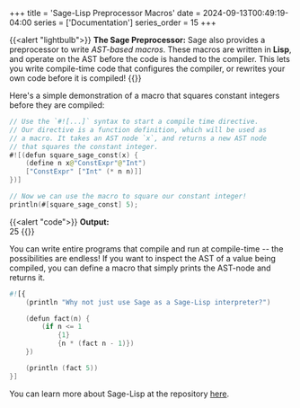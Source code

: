 +++
title = 'Sage-Lisp Preprocessor Macros'
date = 2024-09-13T00:49:19-04:00
series = ['Documentation']
series_order = 15
+++

{{<alert "lightbulb">}}
**The Sage Preprocessor:** Sage also provides a preprocessor to write *AST-based macros*. These macros are written in **Lisp**, and operate on the AST before the code is handed to the compiler.
This lets you write compile-time code that configures the compiler, or rewrites your own code before it is compiled!
{{</alert>}}

Here's a simple demonstration of a macro that squares constant integers before they are compiled:

```swift
// Use the `#![...]` syntax to start a compile time directive.
// Our directive is a function definition, which will be used as
// a macro. It takes an AST node `x`, and returns a new AST node
// that squares the constant integer.
#![(defun square_sage_const(x) {
    (define n x@"ConstExpr"@"Int")
    ["ConstExpr" ["Int" (* n n)]]
})]

// Now we can use the macro to square our constant integer!
println(#[square_sage_const] 5);
```

{{<alert "code">}}
**Output:**<br/>
25
{{</alert>}}

You can write entire programs that compile and run at compile-time -- the possibilities are endless! If you want to inspect the AST of a value being compiled, you can define a macro that simply prints the AST-node and returns it.

```swift
#![{
    (println "Why not just use Sage as a Sage-Lisp interpreter?")

    (defun fact(n) {
        (if n <= 1
            {1}
            {n * (fact n - 1)})
    })

    (println (fact 5))
}]
```

You can learn more about Sage-Lisp at the repository [here](https://github.com/adam-mcdaniel/sage-lisp). 